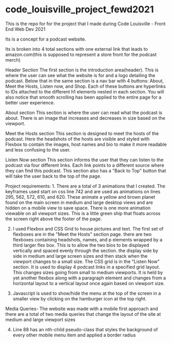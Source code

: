 # code_louisville_project_fewd2021
This is the repo for for the project that I made during Code Louisville - Front End Web Dev 2021

Its is a concept for a podcast website.

Its is broken into 4 total sections with one external link that leads to amazon.com(this is supposed to represent a store front for the podcast merch)

Header Section
    The first section is the introduction area(header). This is where the user can see what the website is for and a logo detailing the podcast.
    Below that in the same section is a nav bar with 4 buttons: About, Meet the Hosts, Listen now, and Shop. Each of these buttons are hyperlinks to IDs attached to the different     h1 elements nested in each section. You will also notice that smooth scrolling has been applied to the entire page for a better user experience.
    
About section
    This section is where the user can read what the podcast is about. There is an image that increases and decreases in size based on the viewport.
    
Meet the Hosts section
   This section is designed to meet the hosts of the podcast. Here the headshots of the hosts are visible and styled with Flexbox to contain the images, host names and bio to make    it more readable and less confusing to the user.
  

Listen Now section
  This section informs the user that they can listen to the podcast via four different links. Each link points to a different source where they can find this podcast. This section   also has a "Back to Top" button that will take the user back to the top of the page.


Project requirements:
    1. There are a total of 3 animations that I created. The keyframes used start on css line 742 and are used as animations on lines 295, 562, 572, 610, and 620. These animate a yellow and brown planet found on the main screen in medium and large desktop views and are hidden on a mobile view to save space. There is one more animation viewable on all viewport sizes. This is a little green ship that floats across the screen right above the footer of the page.
    
   2. I used Flexbox and CSS Grid to house pictures and text. The first set of flexboxes are in the "Meet the Hosts" section page. there are two flexboxes containing headshots, names, and p elements wrapped by a third larger flex box. This is to allow the two bios to be displayed vertically and spaced evenly through the section. the display side by side in medium and large screen sizes and then stack when the viewport changes to a small size. The CSS grid is in the "Listen Now" section. It is used to display 4 podcast links in a specified grid layout. This changes sizes going from small to medium viewports. It is held by yet another flexbox along with a paragraph element and changes from a horizontal layout to a vertical layout once again based on viewport size.
    
   3. Javascript is used to show/hide the menu at the top of the screen in a smaller view by clicking on the hamburger icon at the top right.
    
   Media Queries-
        The website was made with a mobile first approach and there are a total of two media queries that change the layout of the site at medium and large viewport sizes
    
   4. Line 88 has an nth-child pseudo-class that styles the background of every other mobile menu item and applied a border radius
